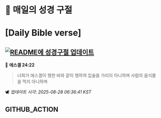 # 🙏 매일의 성경 구절
# [Daily Bible verse]
## [![README에 성경구절 업데이트](https://github.com/DONGSUKA/first_test/actions/workflows/update-readme-bible.yml/badge.svg)](https://github.com/DONGSUKA/first_test/actions/workflows/update-readme-bible.yml)
<!-- START_BIBLE_VERSE -->
📖 **에스겔 24:22**
> 너희가 에스겔이 행한 바와 같이 행하여 입술을 가리지 아니하며 사람의 음식물을 먹지 아니하며

🕊️ _업데이트 시각: 2025-08-28 06:36:41 KST_
  <!-- END_BIBLE_VERSE -->
## GITHUB_ACTION
